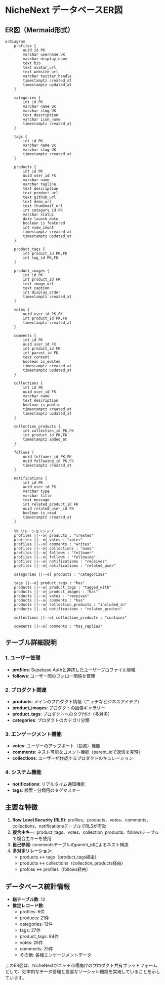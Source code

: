 # NicheNext データベースER図

## ER図（Mermaid形式）

```mermaid
erDiagram
    profiles {
        uuid id PK
        varchar username UK
        varchar display_name
        text bio
        text avatar_url
        text website_url
        varchar twitter_handle
        timestamptz created_at
        timestamptz updated_at
    }

    categories {
        int id PK
        varchar name UK
        varchar slug UK
        text description
        varchar icon_name
        timestamptz created_at
    }

    tags {
        int id PK
        varchar name UK
        varchar slug UK
        timestamptz created_at
    }

    products {
        int id PK
        uuid user_id FK
        varchar name
        varchar tagline
        text description
        text product_url
        text github_url
        text demo_url
        text thumbnail_url
        int category_id FK
        varchar status
        date launch_date
        boolean is_featured
        int view_count
        timestamptz created_at
        timestamptz updated_at
    }

    product_tags {
        int product_id PK,FK
        int tag_id PK,FK
    }

    product_images {
        int id PK
        int product_id FK
        text image_url
        text caption
        int display_order
        timestamptz created_at
    }

    votes {
        uuid user_id PK,FK
        int product_id PK,FK
        timestamptz created_at
    }

    comments {
        int id PK
        uuid user_id FK
        int product_id FK
        int parent_id FK
        text content
        boolean is_edited
        timestamptz created_at
        timestamptz updated_at
    }

    collections {
        int id PK
        uuid user_id FK
        varchar name
        text description
        boolean is_public
        timestamptz created_at
        timestamptz updated_at
    }

    collection_products {
        int collection_id PK,FK
        int product_id PK,FK
        timestamptz added_at
    }

    follows {
        uuid follower_id PK,FK
        uuid following_id PK,FK
        timestamptz created_at
    }

    notifications {
        int id PK
        uuid user_id FK
        varchar type
        varchar title
        text message
        int related_product_id FK
        uuid related_user_id FK
        boolean is_read
        timestamptz created_at
    }

    %% リレーションシップ
    profiles ||--o{ products : "creates"
    profiles ||--o{ votes : "votes"
    profiles ||--o{ comments : "writes"
    profiles ||--o{ collections : "owns"
    profiles ||--o{ follows : "follower"
    profiles ||--o{ follows : "following"
    profiles ||--o{ notifications : "receives"
    profiles ||--o{ notifications : "related_user"

    categories ||--o{ products : "categorizes"
    
    tags ||--o{ product_tags : "has"
    products ||--o{ product_tags : "tagged_with"
    products ||--o{ product_images : "has"
    products ||--o{ votes : "receives"
    products ||--o{ comments : "has"
    products ||--o{ collection_products : "included_in"
    products ||--o{ notifications : "related_product"

    collections ||--o{ collection_products : "contains"
    
    comments ||--o{ comments : "has_replies"
```

## テーブル詳細説明

### 1. ユーザー管理
- **profiles**: Supabase Authと連携したユーザープロファイル情報
- **follows**: ユーザー間のフォロー関係を管理

### 2. プロダクト関連
- **products**: メインのプロダクト情報（ニッチなビジネスアイデア）
- **product_images**: プロダクトの画像ギャラリー
- **product_tags**: プロダクトへのタグ付け（多対多）
- **categories**: プロダクトのカテゴリ分類

### 3. エンゲージメント機能
- **votes**: ユーザーのアップボート（投票）機能
- **comments**: ネスト可能なコメント機能（parent_idで返信を実現）
- **collections**: ユーザーが作成するプロダクトのキュレーション

### 4. システム機能
- **notifications**: リアルタイム通知機能
- **tags**: 検索・分類用のタグマスター

## 主要な特徴

1. **Row Level Security (RLS)**: profiles、products、votes、comments、collections、notificationsテーブルでRLSが有効
2. **複合主キー**: product_tags、votes、collection_products、followsテーブルで複合主キーを使用
3. **自己参照**: commentsテーブルのparent_idによるネスト構造
4. **多対多リレーション**: 
   - products ↔ tags（product_tags経由）
   - products ↔ collections（collection_products経由）
   - profiles ↔ profiles（follows経由）

## データベース統計情報
- **総テーブル数**: 12
- **推定レコード数**:
  - profiles: 6件
  - products: 21件
  - categories: 12件
  - tags: 27件
  - product_tags: 84件
  - votes: 26件
  - comments: 25件
  - その他: 各種エンゲージメントデータ

このER図は、NicheNextがニッチ市場向けのプロダクト共有プラットフォームとして、効率的なデータ管理と豊富なソーシャル機能を実現していることを示しています。

